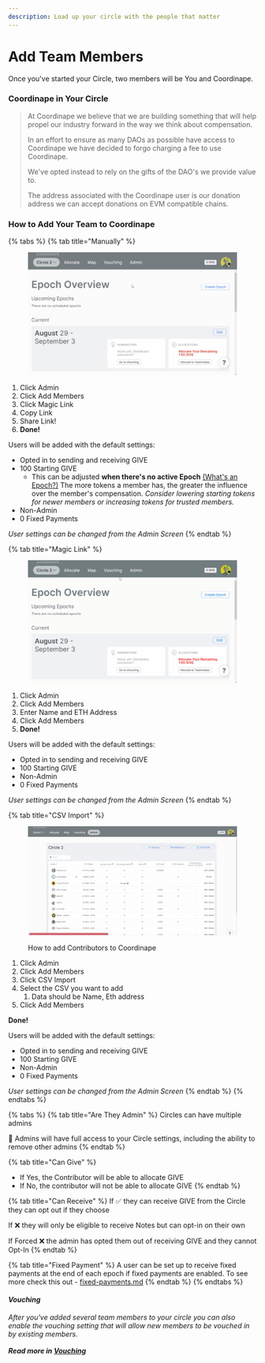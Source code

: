 ```yaml
---
description: Load up your circle with the people that matter
---
```


# Add Team Members

Once you've started your Circle, two members will be You and Coordinape.&#x20;

### Coordinape in Your Circle

> At Coordinape we believe that we are building something that will help propel our industry forward in the way we think about compensation.
>
> In an effort to ensure as many DAOs as possible have access to Coordinape we have decided to forgo charging a fee to use Coordinape.
>
> We've opted instead to rely on the gifts of the DAO's we provide value to.
>
> The address associated with the Coordinape user is our donation address we can accept donations on EVM compatible chains.

### How to Add Your Team to Coordinape

{% tabs %}
{% tab title="Manually" %}
<figure><img src="../../../.gitbook/assets/Add members Manual.gif" alt=""><figcaption></figcaption></figure>

1. Click Admin
2. Click Add Members
3. Click Magic Link
4. Copy Link
5. Share Link!&#x20;
6. **Done!**&#x20;

Users will be added with the default settings:

* Opted in to sending and receiving GIVE
* 100 Starting GIVE
  * This can be adjusted **when there's no active Epoch** [(What's an Epoch?)](start-an-epoch.md) The more tokens a member has, the greater the influence over the member's compensation. _Consider lowering starting tokens for newer members or increasing tokens for trusted members._
* Non-Admin
* 0 Fixed Payments

_User settings can be changed from the Admin Screen_
{% endtab %}

{% tab title="Magic Link" %}
<figure><img src="../../../.gitbook/assets/Add members Magic.gif" alt=""><figcaption></figcaption></figure>

1. Click Admin
2. Click Add Members
3. Enter Name and ETH Address
4. Click Add Members
5. **Done!**&#x20;

Users will be added with the default settings:

* Opted in to sending and receiving GIVE
* 100 Starting GIVE
* Non-Admin
* 0 Fixed Payments

_User settings can be changed from the Admin Screen_
{% endtab %}

{% tab title="CSV Import" %}
<figure><img src="../../../.gitbook/assets/CSV users.gif" alt=""><figcaption><p>How to add Contributors to Coordinape</p></figcaption></figure>

1. Click Admin
2. Click Add Members
3. Click CSV Import
4. Select the CSV you want to add
   1. Data should be Name, Eth address
5. Click Add Members

**Done!**&#x20;

Users will be added with the default settings:

* Opted in to sending and receiving GIVE
* 100 Starting GIVE
* Non-Admin
* 0 Fixed Payments

_User settings can be changed from the Admin Screen_
{% endtab %}
{% endtabs %}

{% tabs %}
{% tab title="Are They Admin" %}
Circles can have multiple admins

🚨 Admins will have full access to your Circle settings, including the ability to remove other admins
{% endtab %}

{% tab title="Can Give" %}
* If Yes, the Contributor will be able to allocate GIVE
* If No, the contributor will not be able to allocate GIVE
{% endtab %}

{% tab title="Can Receive" %}
If ✅ they can receive GIVE from the Circle they can opt out if they choose

If ❌ they will only be eligible to receive Notes but can opt-in on their own

If Forced ❌ the admin has opted them out of receiving GIVE and they cannot Opt-In
{% endtab %}

{% tab title="Fixed Payment" %}
A user can be set up to receive fixed payments at the end of each epoch if fixed payments are enabled. To see more check this out - [fixed-payments.md](../../compensation/paying-your-team/distributions-and-payments/fixed-payments.md "mention")
{% endtab %}
{% endtabs %}

#### _Vouching_

_After you've added several team members to your circle you can also enable the vouching setting that will allow new members to be vouched in by existing members._ \
__\
_Read more in_ [_Vouching_](../../admin/enable-vouching.md)__
